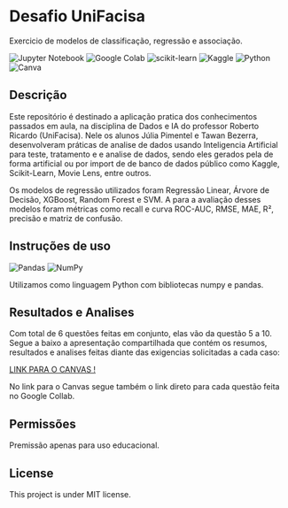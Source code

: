 # Desafio UniFacisa
Exercicio de modelos de classificação, regressão e associação.

![Jupyter Notebook](https://img.shields.io/badge/jupyter-%23FA0F00.svg?style=for-the-badge&logo=jupyter&logoColor=white)
![Google Colab](https://img.shields.io/badge/Google%20Colab-%23F9A825.svg?style=for-the-badge&logo=googlecolab&logoColor=white)
![scikit-learn](https://img.shields.io/badge/scikit--learn-%23F7931E.svg?style=for-the-badge&logo=scikit-learn&logoColor=white)
![Kaggle](https://img.shields.io/badge/Kaggle-035a7d?style=for-the-badge&logo=kaggle&logoColor=white)
![Python](https://img.shields.io/badge/python-3670A0?style=for-the-badge&logo=python&logoColor=ffdd54)
![Canva](https://img.shields.io/badge/Canva-%2300C4CC.svg?style=for-the-badge&logo=Canva&logoColor=white)
  

## Descrição
Este repositório é destinado a aplicação pratica dos conhecimentos passados em aula, na disciplina de Dados e IA do professor Roberto Ricardo (UniFacisa).
Nele os alunos Júlia Pimentel e Tawan Bezerra, desenvolveram práticas de analise de dados usando Inteligencia Artificial para teste, tratamento e e analise de dados, sendo eles gerados pela de forma artificial ou por import de de banco de dados público como Kaggle, Scikit-Learn, Movie Lens, entre outros. 

Os modelos de regressão utilizados foram Regressão Linear, Árvore de Decisão, XGBoost, Random Forest e SVM.
A para a avaliação desses modelos foram métricas como recall e curva ROC-AUC, RMSE, MAE, R², precisão e matriz de confusão.

## Instruções de uso
![Pandas](https://img.shields.io/badge/pandas-%23150458.svg?style=for-the-badge&logo=pandas&logoColor=white)
![NumPy](https://img.shields.io/badge/numpy-%23013243.svg?style=for-the-badge&logo=numpy&logoColor=white)

Utilizamos como linguagem Python com bibliotecas numpy e pandas.

## Resultados e Analises
Com total de 6 questões feitas em conjunto, elas vão da questão 5 a 10.
Segue a baixo a apresentação compartilhada que contém os resumos, resultados e analises feitas diante das exigencias solicitadas a cada caso:

[LINK PARA O CANVAS !](https://www.canva.com/design/DAG1I9Gxx8s/U4OItvIdnb7knUW0DWk2Bw/edit?utm_content=DAG1I9Gxx8s&utm_campaign=designshare&utm_medium=link2&utm_source=sharebutton)

No link para o Canvas segue também o link direto para cada questão feita no Google Collab.

## Permissões
Premissão apenas para uso educacional.

## License
This project is under MIT license.
